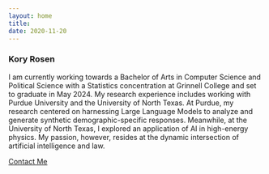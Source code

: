 ```yaml
---
layout: home
title: 
date: 2020-11-20 
---
```

### Kory Rosen
I am currently working towards a Bachelor of Arts in Computer Science and Political Science with a Statistics concentration at Grinnell College and set to graduate in May 2024. My research experience includes working with Purdue University and the University of North Texas. At Purdue, my research centered on harnessing Large Language Models to analyze and generate synthetic demographic-specific responses. Meanwhile, at the University of North Texas, I explored an application of AI in high-energy physics. My passion, however, resides at the dynamic intersection of artificial intelligence and law. 


<a href="/contact.html" class="highlighted">Contact Me</a>